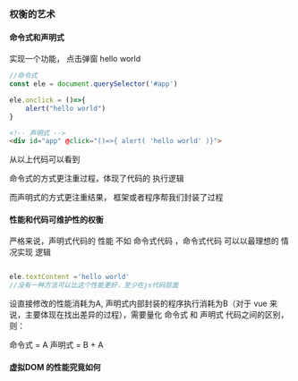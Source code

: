 ### 权衡的艺术

#### 命令式和声明式

实现一个功能， 点击弹窗 hello world

```javascript
//命令式
const ele = document.querySelector('#app')

ele.onclick = ()=>{
    alert("hello world")
}
```
```html
<!-- 声明式 -->
<div id="app" @click="()=>{ alert( 'hello world' )}">
```
从以上代码可以看到

命令式的方式更注重过程，体现了代码的 执行逻辑

而声明式的方式更注重结果， 框架或者程序帮我们封装了过程


#### 性能和代码可维护性的权衡

严格来说，声明式代码的 性能  不如 命令式代码 ，命令式代码 可以以最理想的 情况实现 逻辑

```javascript

ele.textContent ='hello world'
//没有一种方法可以比这个性能更好，至少在js代码层面
```
设直接修改的性能消耗为A, 声明式内部封装的程序执行消耗为B（对于 vue 来说，主要体现在找出差异的过程），需要量化 命令式 和 声明式 代码之间的区别，则：

命令式 = A
声明式 = B + A

#### 虚拟DOM 的性能究竟如何




